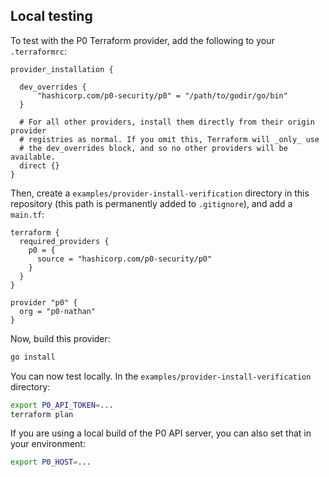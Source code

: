 ## Local testing

To test with the P0 Terraform provider, add the following to your `.terraformrc`:

```hcl
provider_installation {

  dev_overrides {
      "hashicorp.com/p0-security/p0" = "/path/to/godir/go/bin"
  }

  # For all other providers, install them directly from their origin provider
  # registries as normal. If you omit this, Terraform will _only_ use
  # the dev_overrides block, and so no other providers will be available.
  direct {}
}
```

Then, create a `examples/provider-install-verification` directory in this
repository (this path is permanently added to `.gitignore`), and add a `main.tf`:

```hcl
terraform {
  required_providers {
    p0 = {
      source = "hashicorp.com/p0-security/p0"
    }
  }
}

provider "p0" {
  org = "p0-nathan"
}
```

Now, build this provider:

```bash
go install
```

You can now test locally. In the `examples/provider-install-verification` directory:

```bash
export P0_API_TOKEN=...
terraform plan
```

If you are using a local build of the P0 API server, you can also set that in your
environment:

```bash
export P0_HOST=...
```
